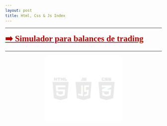 ```yaml
---
layout: post
title: Html, Css & Js Index 
---
```

*****

<a href="/code/Html/SimuladorCripto" style="
    font-size: 27px;
    font-weight: 600;
    font-family: serif;
	color: #b20400;
"> ➡️ Simulador para balances de trading </a>

*****

<img src="/images/html_css_js.png" alt="htmlImage" title="htmlCssJs" width="50%" style="
    display: block;
    margin-left: auto;
    margin-right: auto;
    border-radius: 15px;
">
